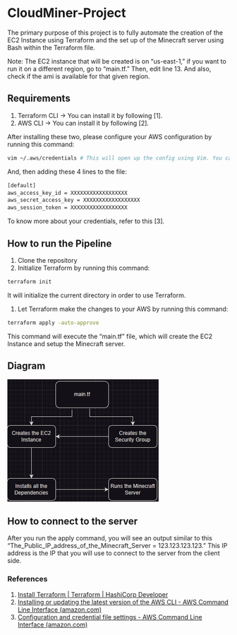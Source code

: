 # CloudMiner-Project

The primary purpose of this project is to fully automate the creation of the EC2 Instance using Terraform and the set up of the Minecraft server using Bash within the Terraform file.

Note: The EC2 instance that will be created is on “us-east-1,” if you want to run it on a different region, go to “main.tf.” Then, edit line 13. And also, check if the ami is available for that given region.

## Requirements

1. Terraform CLI → You can install it by following [1].
2. AWS CLI → You can install it by following [2].

After installing these two, please configure your AWS configuration by running this command:

```bash
vim ~/.aws/credentials # This will open up the config using Vim. You can also use any editor you like.
```

And, then adding these 4 lines to the file:

```bash
[default]
aws_access_key_id = XXXXXXXXXXXXXXXXXX
aws_secret_access_key = XXXXXXXXXXXXXXXXXX
aws_session_token = XXXXXXXXXXXXXXXXXX
```

To know more about your credentials, refer to this [3].

## How to run the Pipeline

1. Clone the repository 
2. Initialize Terraform by running this command: 

```bash
terraform init
```

It will initialize the current directory in order to use Terraform.

1. Let Terraform make the changes to your AWS by running this command:

```bash
terraform apply -auto-approve
```

This command will execute the “main.tf” file, which will create the EC2 Instance and setup the Minecraft server.

## Diagram

![Untitled](image/diagram.png)

## How to connect to the server

After you run the apply command, you will see an output similar to this “The_Public_IP_address_of_the_Minecraft_Server = 123.123.123.123.” This IP address is the IP that you will use to connect to the server from the client side.

### References

1. [Install Terraform | Terraform | HashiCorp Developer](https://developer.hashicorp.com/terraform/tutorials/aws-get-started/install-cli)
2. [Installing or updating the latest version of the AWS CLI - AWS Command Line Interface (amazon.com)](https://docs.aws.amazon.com/cli/latest/userguide/getting-started-install.html)
3. [Configuration and credential file settings - AWS Command Line Interface (amazon.com)](https://docs.aws.amazon.com/cli/latest/userguide/cli-configure-files.html)